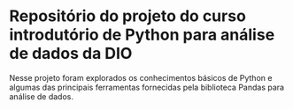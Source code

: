 # Repositório do projeto do curso introdutório de Python para análise de dados da DIO

Nesse projeto foram explorados os conhecimentos básicos de Python e algumas das principais ferramentas fornecidas pela biblioteca Pandas para análise de dados.
